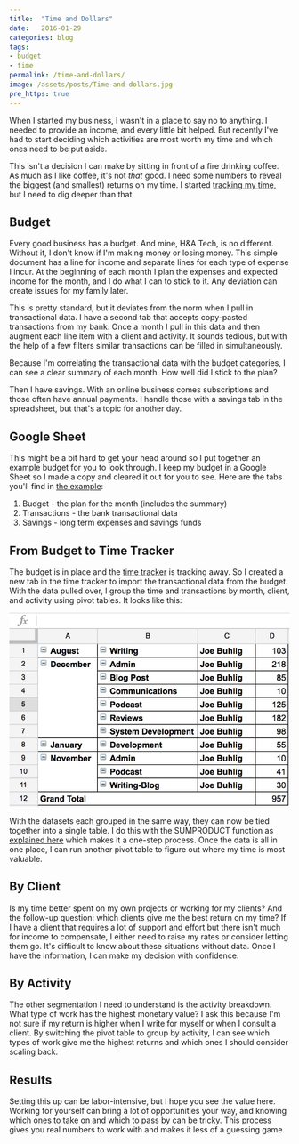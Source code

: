 ```yaml
---
title:  "Time and Dollars"
date:   2016-01-29
categories: blog
tags:
- budget
- time
permalink: /time-and-dollars/
image: /assets/posts/Time-and-dollars.jpg
pre_https: true
---
```

When I started my business, I wasn't in a place to say no to anything. I needed to provide an income, and every little bit helped. But recently I've had to start deciding which activities are most worth my time and which ones need to be put aside.
<!--more-->

This isn't a decision I can make by sitting in front of a fire drinking coffee. As much as I like coffee, it's not *that* good. I need some numbers to reveal the biggest (and smallest) returns on my time. I started [tracking my time](http://joebuhlig.com/tracking-time-with-launch-center-pro/), but I need to dig deeper than that.

## Budget

Every good business has a budget. And mine, H&A Tech, is no different. Without it, I don't know if I'm making money or losing money. This simple document has a line for income and separate lines for each type of expense I incur. At the beginning of each month I plan the expenses and expected income for the month, and I do what I can to stick to it. Any deviation can create issues for my family later.

This is pretty standard, but it deviates from the norm when I pull in transactional data. I have a second tab that accepts copy-pasted transactions from my bank. Once a month I pull in this data and then augment each line item with a client and activity. It sounds tedious, but with the help of a few filters similar transactions can be filled in simultaneously.

Because I'm correlating the transactional data with the budget categories, I can see a clear summary of each month. How well did I stick to the plan?

Then I have savings. With an online business comes subscriptions and those often have annual payments. I handle those with a savings tab in the spreadsheet, but that's a topic for another day.

## Google Sheet

This might be a bit hard to get your head around so I put together an example budget for you to look through. I keep my budget in a Google Sheet so I made a copy and cleared it out for you to see. Here are the tabs you'll find in [the example](https://docs.google.com/spreadsheets/d/1kDUSdsIKvtUnXxd4z9hgBQMUiht1oq_p6Iixl6dTyCU):

1. Budget - the plan for the month (includes the summary)
2. Transactions - the bank transactional data
3. Savings - long term expenses and savings funds

## From Budget to Time Tracker

The budget is in place and the [time tracker](http://joebuhlig.com/tracking-time-with-launch-center-pro/) is tracking away. So I created a new tab in the time tracker to import the transactional data from the budget. With the data pulled over, I group the time and transactions by month, client, and activity using pivot tables. It looks like this:

<img class="center-image post-image-small" src="/assets/posts_extra/Time and Dollars/time-aggregation.jpg" />

With the datasets each grouped in the same way, they can now be tied together into a single table. I do this with the SUMPRODUCT function as [explained here](https://blogs.office.com/2012/04/26/using-multiple-criteria-in-excel-lookup-formulas/) which makes it a one-step process. Once the data is all in one place, I can run another pivot table to figure out where my time is most valuable.

## By Client

Is my time better spent on my own projects or working for my clients? And the follow-up question: which clients give me the best return on my time? If I have a client that requires a lot of support and effort but there isn't much for income to compensate, I either need to raise my rates or consider letting them go. It's difficult to know about these situations without data. Once I have the information, I can make my decision with confidence.

## By Activity

The other segmentation I need to understand is the activity breakdown. What type of work has the highest monetary value? I ask this because I'm not sure if my return is higher when I write for myself or when I consult a client. By switching the pivot table to group by activity, I can see which types of work give me the highest returns and which ones I should consider scaling back.

## Results 

Setting this up can be labor-intensive, but I hope you see the value here. Working for yourself can bring a lot of opportunities your way, and knowing which ones to take on and which to pass by can be tricky. This process gives you real numbers to work with and makes it less of a guessing game.
